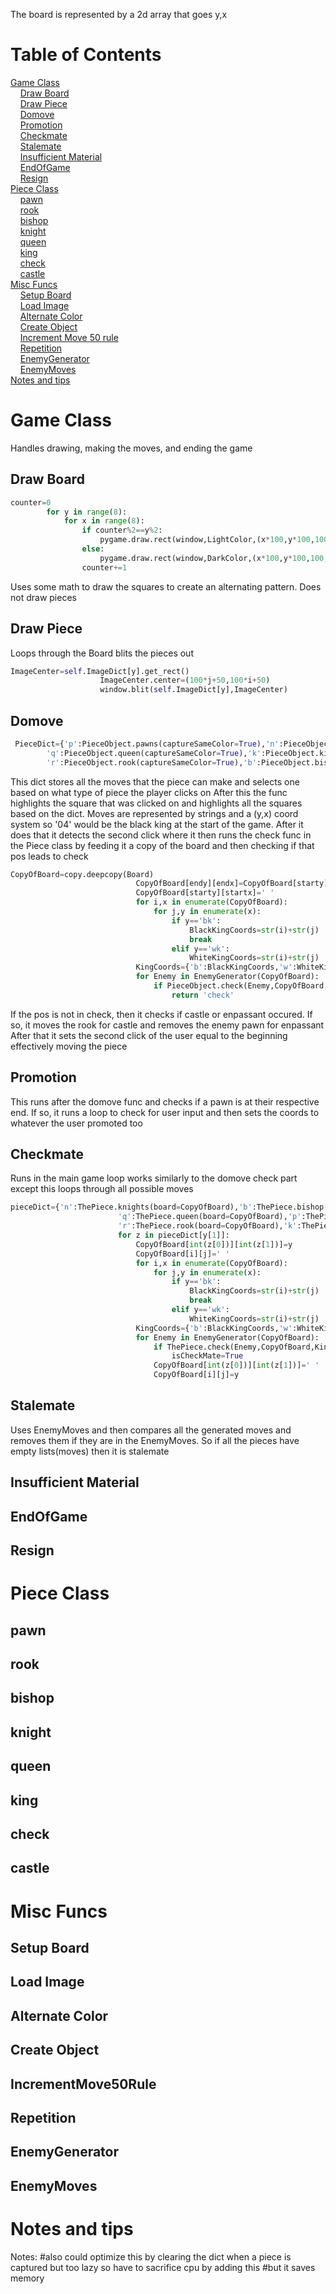 The board is represented by a 2d array that goes y,x
# Table of Contents
[Game Class](https://github.com/gamer6456pro/Chess/blob/main/Doc.md#gameclass)\
&nbsp;&nbsp;&nbsp;&nbsp;[Draw Board](https://github.com/gamer6456pro/Chess/blob/main/Doc.md#drawboard)\
&nbsp;&nbsp;&nbsp;&nbsp;[Draw Piece](https://github.com/gamer6456pro/Chess/blob/main/Doc.md#drawpiece)\
&nbsp;&nbsp;&nbsp;&nbsp;[Domove](https://github.com/gamer6456pro/Chess/blob/main/Doc.md#domove)\
&nbsp;&nbsp;&nbsp;&nbsp;[Promotion](https://github.com/gamer6456pro/Chess/blob/main/Doc.md#promotion)\
&nbsp;&nbsp;&nbsp;&nbsp;[Checkmate](https://github.com/gamer6456pro/Chess/blob/main/Doc.md#checkmate)\
&nbsp;&nbsp;&nbsp;&nbsp;[Stalemate](https://github.com/gamer6456pro/Chess/blob/main/Doc.md#stalemate)\
&nbsp;&nbsp;&nbsp;&nbsp;[Insufficient Material](https://github.com/gamer6456pro/Chess/blob/main/Doc.md#insufficientmaterial)\
&nbsp;&nbsp;&nbsp;&nbsp;[EndOfGame](https://github.com/gamer6456pro/Chess/blob/main/Doc.md#endofgame)\
&nbsp;&nbsp;&nbsp;&nbsp;[Resign](https://github.com/gamer6456pro/Chess/blob/main/Doc.md#resign)\
[Piece Class](https://github.com/gamer6456pro/Chess/blob/main/Doc.md#piececlass)\
&nbsp;&nbsp;&nbsp;&nbsp;[pawn](https://github.com/gamer6456pro/Chess/blob/main/Doc.md#pawn)\
&nbsp;&nbsp;&nbsp;&nbsp;[rook](https://github.com/gamer6456pro/Chess/blob/main/Doc.md#rook)\
&nbsp;&nbsp;&nbsp;&nbsp;[bishop](https://github.com/gamer6456pro/Chess/blob/main/Doc.md#bishop)\
&nbsp;&nbsp;&nbsp;&nbsp;[knight](https://github.com/gamer6456pro/Chess/blob/main/Doc.md#knight)\
&nbsp;&nbsp;&nbsp;&nbsp;[queen](https://github.com/gamer6456pro/Chess/blob/main/Doc.md#queen)\
&nbsp;&nbsp;&nbsp;&nbsp;[king](https://github.com/gamer6456pro/Chess/blob/main/Doc.md#king)\
&nbsp;&nbsp;&nbsp;&nbsp;[check](https://github.com/gamer6456pro/Chess/blob/main/Doc.md#check)\
&nbsp;&nbsp;&nbsp;&nbsp;[castle](https://github.com/gamer6456pro/Chess/blob/main/Doc.md#castle)\
[Misc Funcs](https://github.com/gamer6456pro/Chess/blob/main/Doc.md#miscfuncs)\
&nbsp;&nbsp;&nbsp;&nbsp;[Setup Board](https://github.com/gamer6456pro/Chess/blob/main/Doc.md#setupboard)\
&nbsp;&nbsp;&nbsp;&nbsp;[Load Image](https://github.com/gamer6456pro/Chess/blob/main/Doc.md#loadimage)\
&nbsp;&nbsp;&nbsp;&nbsp;[Alternate Color](https://github.com/gamer6456pro/Chess/blob/main/Doc.md#alternatecolor)\
&nbsp;&nbsp;&nbsp;&nbsp;[Create Object](https://github.com/gamer6456pro/Chess/blob/main/Doc.md#createobject)\
&nbsp;&nbsp;&nbsp;&nbsp;[Increment Move 50 rule](https://github.com/gamer6456pro/Chess/blob/main/Doc.md#incrementmove50rule)\
&nbsp;&nbsp;&nbsp;&nbsp;[Repetition](https://github.com/gamer6456pro/Chess/blob/main/Doc.md#repetition)\
&nbsp;&nbsp;&nbsp;&nbsp;[EnemyGenerator](https://github.com/gamer6456pro/Chess/blob/main/Doc.md#enemygenerator)\
&nbsp;&nbsp;&nbsp;&nbsp;[EnemyMoves](https://github.com/gamer6456pro/Chess/blob/main/Doc.md#enemymoves)\
[Notes and tips](https://github.com/gamer6456pro/Chess/blob/main/Doc.md#notesandtips)

# Game&nbsp;Class
Handles drawing, making the moves, and ending the game
## Draw&nbsp;Board
```python
counter=0
        for y in range(8):
            for x in range(8):
                if counter%2==y%2:
                    pygame.draw.rect(window,LightColor,(x*100,y*100,100,100))
                else:
                    pygame.draw.rect(window,DarkColor,(x*100,y*100,100,100))
                counter+=1
```
Uses some math to draw the squares to create an alternating pattern. Does not draw pieces
## Draw&nbsp;Piece
Loops through the Board blits the pieces out
```python 
ImageCenter=self.ImageDict[y].get_rect()
                    ImageCenter.center=(100*j+50,100*i+50)
                    window.blit(self.ImageDict[y],ImageCenter)
```
## Domove
```python
 PieceDict={'p':PieceObject.pawns(captureSameColor=True),'n':PieceObject.knights(captureSameColor=True),
        'q':PieceObject.queen(captureSameColor=True),'k':PieceObject.king(captureSameColor=True,castle=True),
        'r':PieceObject.rook(captureSameColor=True),'b':PieceObject.bishop(captureSameColor=True)}
```
This dict stores all the moves that the piece can make and selects one based on what type of piece the player clicks on
After this the func highlights the square that was clicked on and highlights all the squares based on the dict. Moves are represented by strings and a (y,x) coord system
so '04' would be the black king at the start of the game.
After it does that it detects the second click where it then runs the check func in the Piece class by feeding it a copy of the board and then checking if that pos leads to check
```python
CopyOfBoard=copy.deepcopy(Board)
                            CopyOfBoard[endy][endx]=CopyOfBoard[starty][startx]
                            CopyOfBoard[starty][startx]=' '
                            for i,x in enumerate(CopyOfBoard):
                                for j,y in enumerate(x):
                                    if y=='bk':
                                        BlackKingCoords=str(i)+str(j)
                                        break
                                    elif y=='wk':
                                        WhiteKingCoords=str(i)+str(j)
                            KingCoords={'b':BlackKingCoords,'w':WhiteKingCoords}
                            for Enemy in EnemyGenerator(CopyOfBoard):
                                if PieceObject.check(Enemy,CopyOfBoard,KingCoords):
                                    return 'check'
```
If the pos is not in check, then it checks if castle or enpassant occured. If so, it moves the rook for castle and removes the enemy pawn for enpassant
After that it sets the second click of the user equal to the beginning effectively moving the piece
## Promotion
This runs after the domove func and checks if a pawn is at their respective end. If so, it runs a loop to check for user input and then sets the coords to whatever the user promoted too
## Checkmate
Runs in the main game loop works similarly to the domove check part except this loops through all possible moves
```python
pieceDict={'n':ThePiece.knights(board=CopyOfBoard),'b':ThePiece.bishop(board=CopyOfBoard),
                        'q':ThePiece.queen(board=CopyOfBoard),'p':ThePiece.pawns(board=CopyOfBoard),
                        'r':ThePiece.rook(board=CopyOfBoard),'k':ThePiece.king(board=CopyOfBoard)}
                        for z in pieceDict[y[1]]:
                            CopyOfBoard[int(z[0])][int(z[1])]=y
                            CopyOfBoard[i][j]=' '
                            for i,x in enumerate(CopyOfBoard):
                                for j,y in enumerate(x):
                                    if y=='bk':
                                        BlackKingCoords=str(i)+str(j)
                                        break
                                    elif y=='wk':
                                        WhiteKingCoords=str(i)+str(j)
                            KingCoords={'b':BlackKingCoords,'w':WhiteKingCoords}
                            for Enemy in EnemyGenerator(CopyOfBoard):
                                if ThePiece.check(Enemy,CopyOfBoard,KingCoords):
                                    isCheckMate=True
                                CopyOfBoard[int(z[0])][int(z[1])]=' '
                                CopyOfBoard[i][j]=y
```
## Stalemate
Uses EnemyMoves and then compares all the generated moves and removes them if they are in the EnemyMoves. So if all the pieces have empty lists(moves) then it is stalemate
## Insufficient&nbsp;Material

## EndOfGame
## Resign
# Piece&nbsp;Class
## pawn
## rook
## bishop
## knight
## queen
## king
## check
## castle
# Misc&nbsp;Funcs
## Setup&nbsp;Board
## Load&nbsp;Image
## Alternate&nbsp;Color
## Create&nbsp;Object
## IncrementMove50Rule
## Repetition
## EnemyGenerator
## EnemyMoves
# Notes&nbsp;and&nbsp;tips
Notes:        #also could optimize this by clearing the dict when a piece is captured but too lazy so have to sacrifice cpu by adding this
        #but it saves memory
